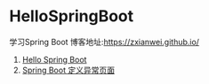 # HelloSpringBoot
学习Spring Boot 博客地址:https://zxianwei.github.io/

1. [Hello Spring Boot](https://zxianwei.github.io/hellospring/)
2. [Spring Boot 定义异常页面](https://zxianwei.github.io/spring-boot-ding-yi-yi-chang-ye-mian/)
